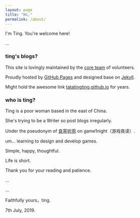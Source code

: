 ```yaml
---
layout: page
title: "Hi,"
permalink: /about/
---
```




I'm Ting. You're welcome here!

...

### ting's blogs? 

This site is lovingly maintained by the [core team][team] of volunteers.

Proudly hosted by [GitHub Pages][github_pages] and designed base on  [Jekyll][Jekyll].

Might hold the awesome link [tatatingting.github.io](https://tatatingting.github.io/)  for years.

### who is ting?

Ting is a poor woman based in the east of China.

She's trying to be a Writer so post blogs irregularly.

Under the pseudonym of [良宵听雨][jianshu] on game1night（游戏夜读）.

um... learning to design and develop games.

Simple, happy, thoughtful.

Life is short.

Thank you for your reading and patience.

...

...

Faithfully yours，ting.

7th July, 2019.





[jianshu]: https://www.jianshu.com/u/5b14d587175d
[ting]: https://github.com/tatatingting
[team]: https://github.com/tatatingting/tatatingting.github.io/pulse
[Jekyll]: https://jekyllrb.com/
[github_pages]: https://pages.github.com/
[PMI]: https://www.pmi.org/